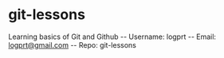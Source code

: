 # git-lessons
Learning basics of Git and Github
-- Username: logprt
-- Email: logprt@gmail.com
-- Repo: git-lessons
